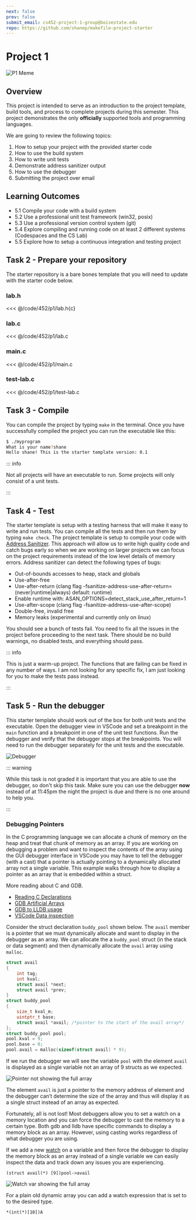 ```yaml
---
next: false
prev: false
submit_email: cs452-project-1-group@boisestate.edu
repo: https://github.com/shanep/makefile-project-starter
---
```


# Project 1

![P1 Meme](images/p1-meme.jpeg)

## Overview

This project is intended to serve as an introduction to the project template,
build tools, and process to complete projects during this semester. This project
demonstrates the only **officially** supported tools and programming languages.

We are going to review the following topics:

1. How to setup your project with the provided starter code
2. How to use the build system
3. How to write unit tests
4. Demonstrate address sanitizer output
5. How to use the debugger
6. Submitting the project over email

## Learning Outcomes

- 5.1 Compile your code with a build system
- 5.2 Use a professional unit test framework  (win32, posix)
- 5.3 Use a professional version control system (git)
- 5.4 Explore compiling and running code on at least 2 different systems (Codespaces and the CS Lab)
- 5.5 Explore how to setup a continuous integration and testing project

<!--@include: ../../../parts/project-setup-boiler.md -->


## Task 2 - Prepare your repository

The starter repository is a bare bones template that you will need to update with the starter code below.

### lab.h

<<< @/code/452/p1/lab.h{c}

### lab.c

<<< @/code/452/p1/lab.c

### main.c

<<< @/code/452/p1/main.c

### test-lab.c

<<< @/code/452/p1/test-lab.c

## Task 3 - Compile

You can compile the project by typing `make` in the terminal.  Once you have successfully compiled
the project you can run the executable like this:

```bash
$ ./myprogram
What is your name?shane
Hello shane! This is the starter template version: 0.1
```
::: info

Not all projects will have an executable to run. Some projects will only consist of a unit tests.

:::

## Task 4 - Test

The starter template is setup with a testing harness that will make it easy to write and run
tests. You can compile all the tests and then run them by typing `make check`. The project template
is setup to compile your code with [Address
Sanitizer](https://clang.llvm.org/docs/AddressSanitizer.html). This approach will allow us to write
high quality code and catch bugs early so when we are working on larger projects we can focus on the
project requirements instead of the low level details of memory errors. Address sanitizer can detect
the following types of bugs:

- Out-of-bounds accesses to heap, stack and globals
- Use-after-free
- Use-after-return (clang flag
    -fsanitize-address-use-after-return=(never|runtime|always) default:
    runtime)
- Enable runtime with:
    ASAN\_OPTIONS=detect\_stack\_use\_after\_return=1
- Use-after-scope (clang flag -fsanitize-address-use-after-scope)
- Double-free, invalid free
- Memory leaks (experimental and currently only on linux)

You should see a bunch of tests fail.  You need to fix all the issues in the
project before proceeding to the next task. There should be no build warnings,
no disabled tests, and everything should pass.

::: info

This is just a warm-up project. The functions that are failing can be fixed in any number of ways. I
am not looking for any specific fix, I am just looking for you to make the tests pass instead.

:::

## Task 5 - Run the debugger

This starter template should work out of the box for both unit tests and the executable. Open the
debugger view in VSCode and set a breakpoint in the `main` function and a breakpoint in one of the unit test
functions.  Run the debugger and verify that the debugger stops at the breakpoints. You will need to
run the debugger separately for the unit tests and the executable.

![Debugger](images/vscode-debugger.png)

::: warning

While this task is not graded it is important that you are able to use the
debugger, so don't skip this task. Make sure you can use the debugger **now**
instead of at 11:45pm the night the project is due and there is no one around to
help you.

:::

### Debugging Pointers

In the C programming language we can allocate a chunk of memory on the
heap and treat that chunk of memory as an array. If you are working on
debugging a problem and want to inspect the contents of the array using
the GUI debugger interface in VSCode you may have to tell the debugger
(with a cast) that a pointer is actually pointing to a dynamically
allocated array not a single variable. This example walks through how to
display a pointer as an array that is embedded within a struct.

More reading about C and GDB.

- [Reading C Declarations](http://unixwiz.net/techtips/reading-cdecl.html)
- [GDB Artificial Arrays](https://sourceware.org/gdb/current/onlinedocs/gdb/Arrays.html)
- [GDB to LLDB usage](http://lldb.llvm.org/use/map.html)
- [VSCode Data inspection](https://code.visualstudio.com/docs/editor/debugging#_data-inspection)

Consider the struct declaration `buddy_pool` shown below. The `avail`
member is a pointer that we must dynamically allocate and want to
display in the debugger as an array. We can allocate the a `buddy_pool`
struct (in the stack or data segment) and then dynamically allocate the
`avail` array using `malloc`.

```c
struct avail
{
    int tag;
    int kval;
    struct avail *next;
    struct avail *prev;
}
struct buddy_pool
{
    size_t kval_m;
    uintptr_t base;
    struct avail *avail; /*pointer to the start of the avail array*/
};
struct buddy_pool pool;
pool.kval = 9;
pool.base = 0;
pool.avail = malloc(sizeof(struct avail) * 9);
```

If we run the debugger we will see the variable `pool` with the element
`avail` is displayed as a single variable not an array of 9 structs as
we expected.

![Pointer not showing the full array](images/pointer_as_array_bad.png)

The element `avail` is just a pointer to the memory address of element
and the debugger can’t determine the size of the array and thus will
display it as a single struct instead of an array as expected.

Fortunately, all is not lost! Most debuggers allow you to set a watch on
a memory location and you can force the debugger to cast the memory to a
certain type. Both gdb and lldb have specific commands to display a
memory block as an array. However, using casting works regardless of
what debugger you are using.

If we add a new
[watch](https://code.visualstudio.com/docs/editor/debugging#_data-inspection)
on a variable and then force the debugger to display the memory block as
an array instead of a single variable we can easily inspect the data and
track down any issues you are experiencing.

`(struct avail(*) [9])pool->avail`

![Watch var showing the full array](images/setting_watch_vscode.gif)

For a plain old dynamic array you can add a watch expression that is set
to to the desired type.

`*(int(*)[10])A`

<!--@include: ../../../parts/project-submit-boiler.md -->
